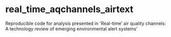 # real_time_aqchannels_airtext
Reproducible code for analysis presented in 'Real-time’ air quality channels: A technology review of emerging environmental alert systems'
